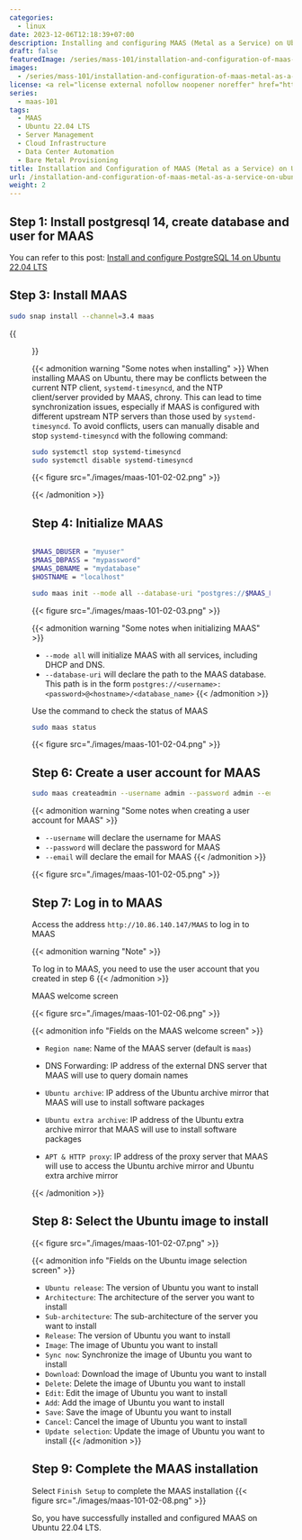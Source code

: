 ```yaml
---
categories:
  - linux
date: 2023-12-06T12:18:39+07:00
description: Installing and configuring MAAS (Metal as a Service) on Ubuntu 22.04 LTS provides an efficient physical hardware management solution, with automation capabilities and easy scalability. This process optimizes server configuration and resource management, supporting cloud environments and data center operations
draft: false
featuredImage: /series/mass-101/installation-and-configuration-of-maas-metal-as-a-service-on-ubuntu-22-04-lts.webp
images:
  - /series/mass-101/installation-and-configuration-of-maas-metal-as-a-service-on-ubuntu-22-04-lts.webp
license: <a rel="license external nofollow noopener noreffer" href="https://creativecommons.org/licenses/by-nc/4.0/" target="_blank">CC BY-NC 4.0</a>
series:
  - maas-101
tags:
  - MAAS
  - Ubuntu 22.04 LTS
  - Server Management
  - Cloud Infrastructure
  - Data Center Automation
  - Bare Metal Provisioning
title: Installation and Configuration of MAAS (Metal as a Service) on Ubuntu 22.04 LTS
url: /installation-and-configuration-of-maas-metal-as-a-service-on-ubuntu-22-04-lts
weight: 2
---
```


## Step 1: Install postgresql 14, create database and user for MAAS

You can refer to this post: [Install and configure PostgreSQL 14 on Ubuntu 22.04 LTS](/install-and-secure-postgresql-14-on-ubuntu-2404)

## Step 3: Install MAAS

```bash
sudo snap install --channel=3.4 maas
```

{{<figure src="./images/maas-101-02-01.png" >}}

{{< admonition warning "Some notes when installing" >}}
When installing MAAS on Ubuntu, there may be conflicts between the current NTP client, `systemd-timesyncd`, and the NTP client/server provided by MAAS, chrony. This can lead to time synchronization issues, especially if MAAS is configured with different upstream NTP servers than those used by `systemd-timesyncd`. To avoid conflicts, users can manually disable and stop `systemd-timesyncd` with the following command:

```bash
sudo systemctl stop systemd-timesyncd
sudo systemctl disable systemd-timesyncd
```

{{< figure src="./images/maas-101-02-02.png" >}}

{{< /admonition >}}

## Step 4: Initialize MAAS

```bash

$MAAS_DBUSER = "myuser"
$MAAS_DBPASS = "mypassword"
$MAAS_DBNAME = "mydatabase"
$HOSTNAME = "localhost"

sudo maas init --mode all --database-uri "postgres://$MAAS_DBUSER:$MAAS_DBPASS@$HOSTNAME/$MAAS_DBNAME"
```

{{< figure src="./images/maas-101-02-03.png" >}}

{{< admonition warning "Some notes when initializing MAAS" >}}

- `--mode all` will initialize MAAS with all services, including DHCP and DNS.
- `--database-uri` will declare the path to the MAAS database. This path is in the form `postgres://<username>:<password>@<hostname>/<database_name>`
  {{< /admonition >}}

Use the command to check the status of MAAS

```bash
sudo maas status
```

{{< figure src="./images/maas-101-02-04.png" >}}

## Step 6: Create a user account for MAAS

```bash
sudo maas createadmin --username admin --password admin --email akitect.io@gmail.com
```

{{< admonition warning "Some notes when creating a user account for MAAS" >}}

- `--username` will declare the username for MAAS
- `--password` will declare the password for MAAS
- `--email` will declare the email for MAAS
  {{< /admonition >}}

{{< figure src="./images/maas-101-02-05.png" >}}

## Step 7: Log in to MAAS

Access the address `http://10.86.140.147/MAAS` to log in to MAAS

{{< admonition warning "Note" >}}

To log in to MAAS, you need to use the user account that you created in step 6
{{< /admonition >}}

MAAS welcome screen

{{< figure src="./images/maas-101-02-06.png" >}}

{{< admonition info "Fields on the MAAS welcome screen" >}}

- `Region name`: Name of the MAAS server (default is `maas`)
- DNS Forwarding: IP address of the external DNS server that MAAS will use to query domain names
- `Ubuntu archive`: IP address of the Ubuntu archive mirror that MAAS will use to install software packages

- `Ubuntu extra archive`: IP address of the Ubuntu extra archive mirror that MAAS will use to install software packages

- `APT & HTTP proxy`: IP address of the proxy server that MAAS will use to access the Ubuntu archive mirror and Ubuntu extra archive mirror

{{< /admonition >}}

## Step 8: Select the Ubuntu image to install

{{< figure src="./images/maas-101-02-07.png" >}}

{{< admonition info "Fields on the Ubuntu image selection screen" >}}

- `Ubuntu release`: The version of Ubuntu you want to install
- `Architecture`: The architecture of the server you want to install
- `Sub-architecture`: The sub-architecture of the server you want to install
- `Release`: The version of Ubuntu you want to install
- `Image`: The image of Ubuntu you want to install
- `Sync now`: Synchronize the image of Ubuntu you want to install
- `Download`: Download the image of Ubuntu you want to install
- `Delete`: Delete the image of Ubuntu you want to install
- `Edit`: Edit the image of Ubuntu you want to install
- `Add`: Add the image of Ubuntu you want to install
- `Save`: Save the image of Ubuntu you want to install
- `Cancel`: Cancel the image of Ubuntu you want to install
- `Update selection`: Update the image of Ubuntu you want to install
  {{< /admonition >}}

## Step 9: Complete the MAAS installation

Select `Finish Setup` to complete the MAAS installation
{{< figure src="./images/maas-101-02-08.png" >}}

So, you have successfully installed and configured MAAS on Ubuntu 22.04 LTS.

